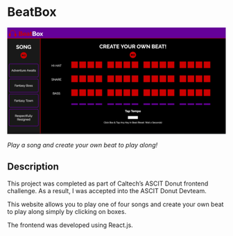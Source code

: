 BeatBox
========

![Screenshot](/home.png "Home Screen")

*Play a song and create your own beat to play along!*

Description
-----------

This project was completed as part of Caltech’s ASCIT Donut frontend challenge. As a result, I was accepted into the ASCIT Donut Devteam.

This website allows you to play one of four songs and create your own beat to play along simply by clicking on boxes.

The frontend was developed using React.js.
